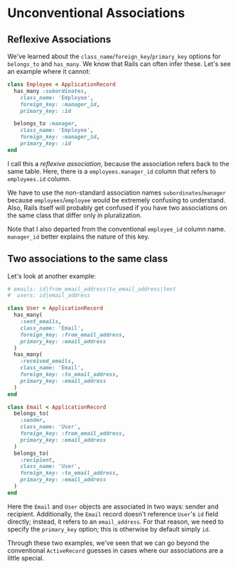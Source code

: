# Unconventional Associations

## Reflexive Associations

We've learned about the `class_name`/`foreign_key`/`primary_key` options for `belongs_to` and `has_many`. We know that Rails can often infer these. Let's see an example where it cannot:

```ruby
class Employee < ApplicationRecord
  has_many :subordinates,
    class_name: 'Employee',
    foreign_key: :manager_id,
    primary_key: :id

  belongs_to :manager,
    class_name: 'Employee',
    foreign_key: :manager_id,
    primary_key: :id
end
```

I call this a *reflexive association*, because the association refers back to the same table. Here, there is a `employees.manager_id` column that refers to `employees.id` column.

We have to use the non-standard association names `subordinates`/`manager` because `employees`/`employee` would be extremely confusing to understand. Also, Rails itself will probably get confused if you have two associations on the same class that differ only in pluralization.

Note that I also departed from the conventional `employee_id` column name. `manager_id` better explains the nature of this key.

## Two associations to the same class

Let's look at another example:

```ruby
# emails: id|from_email_address|to_email_address|text
#  users: id|email_address

class User < ApplicationRecord
  has_many(
    :sent_emails,
    class_name: 'Email',
    foreign_key: :from_email_address,
    primary_key: :email_address
  )
  has_many(
    :received_emails,
    class_name: 'Email',
    foreign_key: :to_email_address,
    primary_key: :email_address
  )
end

class Email < ApplicationRecord
  belongs_to(
    :sender,
    class_name: 'User',
    foreign_key: :from_email_address,
    primary_key: :email_address
  )
  belongs_to(
    :recipient,
    class_name: 'User',
    foreign_key: :to_email_address,
    primary_key: :email_address
  )
end
```

Here the `Email` and `User` objects are associated in two ways: sender and recipient. Additionally, the `Email` record doesn't reference `User`'s `id` field directly; instead, it refers to an `email_address`. For that reason, we need to specify the `primary_key` option; this is otherwise by default simply `id`.

Through these two examples, we've seen that we can go beyond the conventional `ActiveRecord` guesses in cases where our associations are a little special.